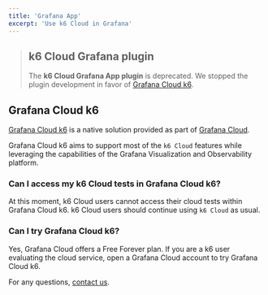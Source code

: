 ```yaml
---
title: 'Grafana App'
excerpt: 'Use k6 Cloud in Grafana'
---
```


<Blockquote mod="attention" title="">

## k6 Cloud Grafana plugin

The **k6 Cloud Grafana App plugin** is deprecated.
We stopped the plugin development in favor of [Grafana Cloud k6](https://grafana.com/docs/grafana-cloud/k6/). 

</Blockquote>

## Grafana Cloud k6

[Grafana Cloud k6](https://grafana.com/docs/grafana-cloud/k6/) is a native solution provided as part of [Grafana Cloud](https://grafana.com/products/cloud/). 

Grafana Cloud k6 aims to support most of the `k6 Cloud` features while leveraging the capabilities of the Grafana Visualization and Observability platform. 


### Can I access my k6 Cloud tests in  Grafana Cloud k6?

At this moment, k6 Cloud users cannot access their cloud tests within Grafana Cloud k6. k6 Cloud users should continue using `k6 Cloud` as usual. 

### Can I try Grafana Cloud k6?

Yes, Grafana Cloud offers a Free Forever plan. If you are a k6 user evaluating the cloud service, open a Grafana Cloud account to try Grafana Cloud k6.

For any questions, [contact us](https://k6.io/contact/).

